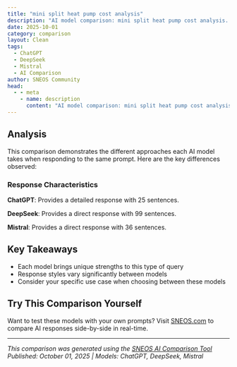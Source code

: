 ```yaml
---
title: "mini split heat pump cost analysis"
description: "AI model comparison: mini split heat pump cost analysis..."
date: 2025-10-01
category: comparison
layout: Clean
tags:
  - ChatGPT
  - DeepSeek
  - Mistral
  - AI Comparison
author: SNEOS Community
head:
  - - meta
    - name: description
      content: "AI model comparison: mini split heat pump cost analysis..."
---
```


<ChatComparison
  title="mini split heat pump cost analysis"
  prompt="mini split heat pump cost analysis"
  :responses='{
    "ChatGPT": "Certainly! Here\u0027s a detailed cost analysis for a mini-split heat pump system, covering initial costs, operating costs, and potential savings.\n\n---\n\n## Mini Split Heat Pump Cost Analysis\n\n### 1. Initial Costs\n\n**a. Equipment Cost**  \n- Single-zone mini split systems: $700 - $2,000 per unit  \n- Multi-zone systems (serving multiple rooms): $1,500 - $5,000\u002B  \n\n**b. Installation Cost**  \n- Professional installation typically ranges from $500 to $2,500 depending on:  \n  - Number of zones/units  \n  - Complexity of installation (distance between indoor and outdoor units)  \n  - Electrical work required  \n\n**c. Additional Costs**  \n- Electrical upgrades (if needed): $300 - $1,500  \n- Permits and inspections: $100 - $300  \n\n**Estimated Total Upfront Cost:**  \n- Single-zone: $1,200 - $4,000  \n- Multi-zone: $3,000 - $8,000\u002B\n\n---\n\n### 2. Operating Costs\n\n**a. Electricity Usage**  \n- Mini splits typically use 600 to 1,500 watts while running  \n- Average usage per year depends on climate and heating/cooling needs  \n\n**Example Calculation:**  \n- Assume a 1,200 watt (1.2 kW) mini split running 6 hours/day, 150 days/year for heating:  \n  Energy used = 1.2 kW \u00D7 6 hours/day \u00D7 150 days = 1,080 kWh/year  \n- Average US electricity rate = $0.13/kWh  \n- Annual electricity cost = 1,080 kWh \u00D7 $0.13 = **$140.40/year**\n\n---\n\n### 3. Comparison to Other Systems\n\n| System Type         | Typical Installation Cost | Annual Operating Cost | Efficiency (COP/HSPF)           |\n|---------------------|--------------------------|----------------------|-------------------------------|\n| Mini Split Heat Pump| $1,200 - $8,000\u002B          | $140 - $300          | COP 3.0 - 5.0 / HSPF 9-12     |\n| Central AC\u002BFurnace  | $5,000 - $10,000          | $400\u002B                | Furnace efficiency ~80-95%     |\n| Window AC \u002B Electric Heater | \u003C$1,000              | $400\u002B                | Low overall efficiency         |\n\n---\n\n### 4. Potential Savings\n\n- Mini splits are very energy efficient in moderate climates, especially for heating compared to electric resistance or baseboard heating.  \n- They provide both heating and cooling, potentially replacing multiple systems.  \n- Possible rebates or tax incentives may reduce upfront costs (check local programs).  \n- Lower maintenance costs compared to traditional HVAC systems.\n\n---\n\n### 5. Summary\n\n| Factor               | Notes                                             |\n|----------------------|--------------------------------------------------|\n| Initial Cost         | Moderate, varies by zones and complexity          |\n| Operating Cost       | Low compared to electric heating and less than fossil fuel heating in some regions |\n| Efficiency           | Very high, can save 30-50% on heating/cooling bills |\n| Lifespan             | 12-15 years with proper maintenance               |\n| Ideal For            | Homes without ductwork, room additions, or zoned temperature control |\n\n---\n\nIf you\u0027d like, I can help you estimate the cost for your specific situation (e.g., number of rooms, location), just provide more details!",
    "DeepSeek": "Of course. Here is a comprehensive cost analysis for a mini-split heat pump, breaking down the initial investment, long-term savings, and key factors that influence the final price.\n\n### Executive Summary: The Big Picture\n\nA mini-split system is a significant upfront investment, but it offers exceptional energy efficiency for both heating and cooling. The primary value proposition is **long-term savings on your energy bills**, especially if you are replacing inefficient electric resistance heat (like baseboard heaters) or an old, failing system.\n\n---\n\n### Part 1: Initial Installation Cost Breakdown\n\nThe total cost is a combination of equipment and labor. Prices vary dramatically by region, home layout, and system complexity.\n\n#### A. Equipment Cost (The Unit Itself)\n\nThis depends on the system type and capacity (measured in BTUs).\n\n| System Type \u0026 Capacity | Typical BTU Range | Average Equipment Cost (Only) | Best For |\n| :--- | :--- | :--- | :--- |\n| **Single-Zone** (One Indoor Unit) | 9,000 - 12,000 BTU | **$1,000 - $2,500** | Single room, apartment, office, small addition. |\n| **Single-Zone** (One Indoor Unit) | 18,000 - 24,000 BTU | **$1,500 - $3,500** | Large living area, open-concept floor plan. |\n| **Multi-Zone** (2-5 Indoor Units) | 18,000 - 48,000 BTU | **$2,500 - $7,000\u002B** | Whole-home comfort, multiple bedrooms, multi-story homes. |\n\n**Key Equipment Factors:**\n*   **BTUs:** Correct sizing is critical. An undersized unit will struggle, and an oversized unit will short-cycle, reducing efficiency and comfort.\n*   **Efficiency Ratings:** Higher efficiency costs more upfront but saves significantly on bills.\n    *   **SEER2 (Cooling):** Look for 18\u002B for excellent efficiency.\n    *   **HSPF2 (Heating):** Look for 9.0\u002B for excellent efficiency.\n*   **Brand:** Premium brands (e.g., Mitsubishi, Daikin, Fujitsu) cost more than value brands (e.g., MRCOOL DIY, Pioneer). Premium brands often offer better reliability, performance in extreme cold, and warranties.\n\n#### B. Installation Cost\n\nInstallation is complex and typically accounts for **30% - 50%** of the total project cost.\n\n| Installation Factor | Typical Cost Range | Notes |\n| :--- | :--- | :--- |\n| **Basic Labor \u0026 Materials** | **$1,000 - $3,000** | Includes mounting, line-set running, electrical work, vacuuming, and commissioning. This is for a straightforward, single-zone install. |\n| **Complex Labor** | **\u002B$500 - $3,000\u002B** | Added cost for multi-zone systems, long line-set runs, difficult attic/crawlspace access, new electrical circuit, or concrete wall drilling. |\n| **Permits \u0026 Inspections** | **$100 - $500** | Often required by local building codes. Your contractor should handle this. |\n\n#### C. Total Installed Cost Ranges\n\n| System Type | Low-End | Average | High-End |\n| :--- | :--- | :--- | :--- |\n| **Single-Zone (12k BTU)** | $2,500 | $3,500 - $5,000 | $7,000\u002B |\n| **Single-Zone (24k BTU)** | $3,500 | $4,500 - $6,500 | $8,500\u002B |\n| **Multi-Zone (e.g., 3 Heads)** | $5,000 | $8,000 - $15,000 | $20,000\u002B |\n\n---\n\n### Part 2: Long-Term Operating Costs \u0026 Savings Analysis\n\nThis is where mini-splits shine, especially as a heating source.\n\n#### A. Energy Efficiency Explained\n\nMini-splits don\u0027t *create* heat; they *move* it. This process is 2-4 times more efficient than generating heat.\n\n*   **COP (Coefficient of Performance):** A COP of 3.5 means for every 1 unit of electricity used, 3.5 units of heat are produced.\n*   **Comparison to Common Systems:**\n    *   **Electric Furnace/Baseboard:** COP of 1.0. **100% efficient.**\n    *   **Natural Gas Furnace:** 80%-95% AFUE efficient.\n    *   **Mini-Split Heat Pump:** **200% - 400%\u002B efficient (COP of 2-4\u002B).**\n\n#### B. Potential Monthly/Annual Savings\n\n**Scenario: You are replacing electric baseboard heat.**\n*   **Assumptions:** You spend $2,400/year on electric heat. Your new mini-split has an average seasonal COP of 3.0 (300% efficient).\n*   **Savings Calculation:** You could reduce your heating costs by approximately **2/3**.\n*   **New Estimated Cost:** $2,400 / 3 = **$800/year.**\n*   **Annual Savings:** **$1,600.**\n\n**Scenario: You are replacing an old, inefficient central AC and gas furnace.**\n*   Savings are less dramatic but still significant, primarily on the cooling side and during milder spring/fall months when the heat pump is more efficient than firing up the furnace.\n\n**Payback Period:** Using the scenario above with a $6,000 installation cost:\n*   **$6,000 / $1,600 annual savings = 3.75 years.**\n*   This is an excellent payback period. In reality, it can range from **3-8 years** depending on your local climate, energy rates, and what you\u0027re replacing.\n\n---\n\n### Part 3: Key Factors That Influence Your Specific Cost\n\n1.  **Existing System:** The savings are highest when replacing expensive electric or propane/oil heat.\n2.  **Home Size \u0026 Layout:** A small, well-insulated home needs a smaller, cheaper system. A large, drafty home with multiple zones needs a larger, more expensive one.\n3.  **Climate:** In very cold climates (below freezing for extended periods), you may need a more expensive **hyper-heat** or **cold-climate** model that maintains efficiency down to -13\u00B0F (-25\u00B0C). Standard models lose efficiency below ~15\u00B0F (-9\u00B0C).\n4.  **Number of Zones:** Each additional indoor head adds $1,000 - $4,000 to the total cost.\n5.  **Labor Rates:** HVAC contractor rates vary by region. Get multiple quotes.\n\n---\n\n### Part 4: Financial Incentives \u0026 Rebates\n\n**This is critical.** Incentives can reduce your net cost by 30% or more.\n\n*   **Federal Tax Credits (U.S.):** The **IRA 25C tax credit** covers **30% of the project cost, up to $2,000**, for qualified systems meeting specific efficiency tiers. This is a direct dollar-for-dollar reduction of your tax bill.\n*   **State \u0026 Local Rebates:** Many states and utilities offer rebates, sometimes up to $1,000 or more. Check the **Database of State Incentives for Renewables \u0026 Efficiency (DSIRE)**.\n*   **Manufacturer Rebates:** Many brands offer seasonal promotions and rebates.\n\n### Conclusion: Is a Mini-Split Worth It?\n\n**A mini-split heat pump is an excellent investment if:**\n\n*   You are currently using electric, propane, or oil heat.\n*   You lack central air conditioning and want an efficient cooling solution.\n*   You are adding onto your home and extending existing ductwork is impractical.\n*   You want to have zoned control over your home\u0027s temperature.\n*   You plan to stay in your home long enough to realize the long-term savings (5\u002B years).\n\n**It may not be the best choice if:**\n\n*   You have a relatively new and efficient natural gas furnace and central AC.\n*   You live in an extremely cold climate and are not installing a specialized cold-climate model.\n*   You are on a very tight budget and the upfront cost is prohibitive, even with incentives.\n\n**Final Recommendation:**\n1.  **Get 3-4 detailed quotes** from reputable, certified HVAC contractors.\n2.  **Ask for a Manual J calculation** to ensure they are properly sizing the system.\n3.  **Ask specifically about models that qualify for federal and local rebates.**\n4.  **Run the numbers** for your specific situation, comparing your current energy bills to the projected costs with the new system.\n\nThe combination of high efficiency, versatile heating/cooling, and available financial incentives makes a mini-split heat pump one of the most cost-effective home comfort upgrades available today.",
    "Mistral": "A mini-split heat pump can be a cost-effective and energy-efficient solution for heating and cooling your home. However, the cost can vary significantly based on several factors. Here\u0027s a breakdown of the costs associated with a mini-split heat pump:\n\n### Initial Costs\n1. **Unit Cost**:\n   - **Single-Zone Systems**: Typically range from $1,000 to $3,000 for the unit alone.\n   - **Multi-Zone Systems**: Can range from $2,000 to $5,000 or more, depending on the number of zones.\n\n2. **Installation Costs**:\n   - **Single-Zone Systems**: Installation can range from $500 to $2,000.\n   - **Multi-Zone Systems**: Installation can range from $1,000 to $5,000 or more, depending on the complexity and number of zones.\n\n3. **Additional Costs**:\n   - **Electrical Work**: May require additional wiring or electrical upgrades, adding $500 to $2,000.\n   - **Ductwork**: If you need to modify or install ductwork, this can add $1,000 to $5,000.\n   - **Permits**: Depending on your location, permits may be required, adding $50 to $200.\n\n### Operating Costs\n1. **Energy Efficiency**:\n   - Mini-split heat pumps are generally more energy-efficient than traditional HVAC systems, which can lead to lower operating costs.\n   - Look for units with high SEER (Seasonal Energy Efficiency Ratio) and HSPF (Heating Seasonal Performance Factor) ratings.\n\n2. **Electricity Costs**:\n   - The cost of electricity in your area will impact your operating costs.\n   - Use an energy cost calculator to estimate annual operating costs based on your local electricity rates and the efficiency of the unit.\n\n### Maintenance Costs\n1. **Routine Maintenance**:\n   - Regular maintenance, such as cleaning filters and coils, can be done by the homeowner, reducing costs.\n   - Professional maintenance visits can range from $100 to $300 per year.\n\n2. **Repairs**:\n   - Repair costs can vary widely depending on the issue. Common repairs might range from $100 to $1,000.\n\n### Long-Term Savings\n1. **Energy Savings**:\n   - Over time, the energy savings from a mini-split heat pump can offset the initial costs.\n   - Many homeowners see a return on investment within 5-10 years due to lower energy bills.\n\n2. **Rebates and Incentives**:\n   - Check for federal, state, or local rebates and incentives for energy-efficient HVAC systems. These can significantly reduce your initial costs.\n\n### Example Cost Analysis\nLet\u0027s say you\u0027re considering a single-zone mini-split heat pump for a 1,000 sq ft home:\n\n- **Unit Cost**: $2,000\n- **Installation Cost**: $1,500\n- **Electrical Work**: $500\n- **Permits**: $100\n- **Total Initial Cost**: $4,100\n\nAssuming your electricity rate is $0.12 per kWh and the unit has a SEER rating of 20, your annual operating cost might be around $300. If your old system cost $600 per year to operate, you\u0027d save $300 annually.\n\n- **Annual Savings**: $300\n- **Payback Period**: $4,100 / $300 = ~13.7 years\n\n### Conclusion\nWhile the initial costs of a mini-split heat pump can be significant, the long-term energy savings and potential rebates can make it a worthwhile investment. It\u0027s essential to consider all factors, including your specific needs, local climate, and available incentives, to make an informed decision."
  }'
  published-date="17:34"
/>

## Analysis

This comparison demonstrates the different approaches each AI model takes when responding to the same prompt. Here are the key differences observed:

### Response Characteristics

**ChatGPT**: Provides a detailed response with 25 sentences. 

**DeepSeek**: Provides a direct response with 99 sentences. 

**Mistral**: Provides a direct response with 36 sentences. 

## Key Takeaways

- Each model brings unique strengths to this type of query
- Response styles vary significantly between models
- Consider your specific use case when choosing between these models

## Try This Comparison Yourself

Want to test these models with your own prompts? Visit [SNEOS.com](https://sneos.com) to compare AI responses side-by-side in real-time.

---

*This comparison was generated using the [SNEOS AI Comparison Tool](https://sneos.com)*
*Published: October 01, 2025 | Models: ChatGPT, DeepSeek, Mistral*
